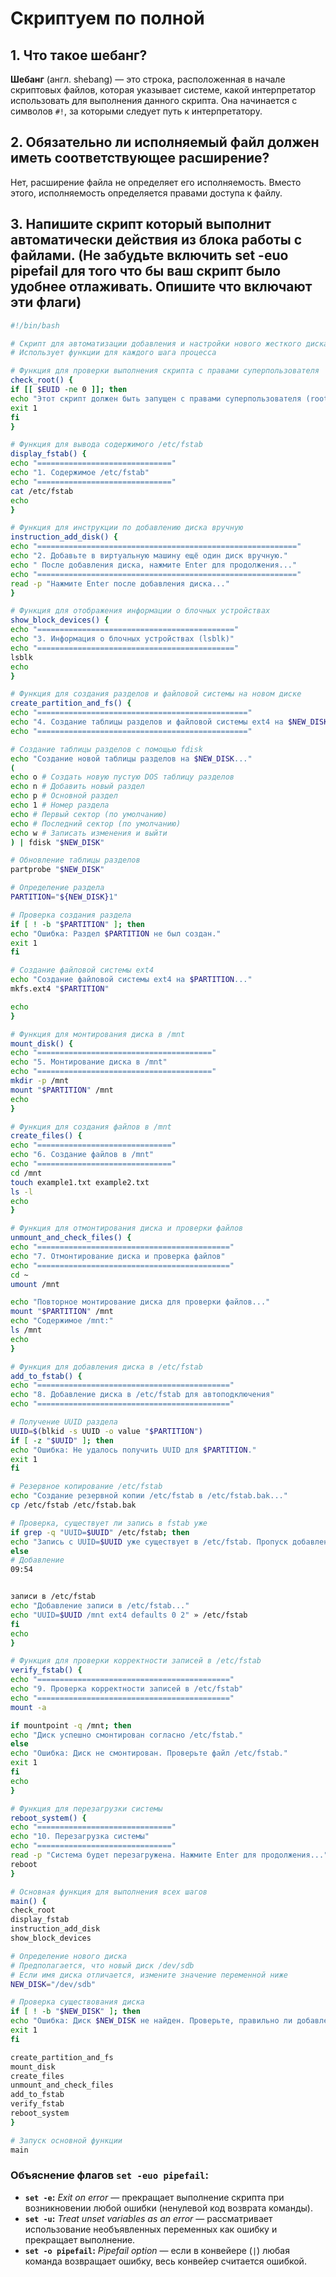 # Скриптуем по полной
## 1. Что такое шебанг?
**Шебанг** (англ. shebang) — это строка, расположенная в начале скриптовых файлов, которая указывает системе, какой интерпретатор использовать для выполнения данного скрипта. Она начинается с символов `#!`, за которыми следует путь к интерпретатору.
## 2. Обязательно ли исполняемый файл должен иметь соответствующее расширение?
Нет, расширение файла не определяет его исполняемость. Вместо этого, исполняемость определяется правами доступа к файлу.
## 3. Напишите скрипт который выполнит автоматически действия из блока работы с файлами. (Не забудьте включить set -euo pipefail для того что бы ваш скрипт было удобнее отлаживать. Опишите что включают эти флаги)
```bash
#!/bin/bash

# Скрипт для автоматизации добавления и настройки нового жесткого диска в Alt Linux
# Использует функции для каждого шага процесса

# Функция для проверки выполнения скрипта с правами суперпользователя
check_root() {
if [[ $EUID -ne 0 ]]; then
echo "Этот скрипт должен быть запущен с правами суперпользователя (root)."
exit 1
fi
}

# Функция для вывода содержимого /etc/fstab
display_fstab() {
echo "=============================="
echo "1. Содержимое /etc/fstab"
echo "=============================="
cat /etc/fstab
echo
}

# Функция для инструкции по добавлению диска вручную
instruction_add_disk() {
echo "=========================================================="
echo "2. Добавьте в виртуальную машину ещё один диск вручную."
echo " После добавления диска, нажмите Enter для продолжения..."
echo "=========================================================="
read -p "Нажмите Enter после добавления диска..."
}

# Функция для отображения информации о блочных устройствах
show_block_devices() {
echo "============================================"
echo "3. Информация о блочных устройствах (lsblk)"
echo "============================================"
lsblk
echo
}

# Функция для создания разделов и файловой системы на новом диске
create_partition_and_fs() {
echo "==============================================="
echo "4. Создание таблицы разделов и файловой системы ext4 на $NEW_DISK"
echo "==============================================="

# Создание таблицы разделов с помощью fdisk
echo "Создание новой таблицы разделов на $NEW_DISK..."
(
echo o # Создать новую пустую DOS таблицу разделов
echo n # Добавить новый раздел
echo p # Основной раздел
echo 1 # Номер раздела
echo # Первый сектор (по умолчанию)
echo # Последний сектор (по умолчанию)
echo w # Записать изменения и выйти
) | fdisk "$NEW_DISK"

# Обновление таблицы разделов
partprobe "$NEW_DISK"

# Определение раздела
PARTITION="${NEW_DISK}1"

# Проверка создания раздела
if [ ! -b "$PARTITION" ]; then
echo "Ошибка: Раздел $PARTITION не был создан."
exit 1
fi

# Создание файловой системы ext4
echo "Создание файловой системы ext4 на $PARTITION..."
mkfs.ext4 "$PARTITION"

echo
}

# Функция для монтирования диска в /mnt
mount_disk() {
echo "======================================="
echo "5. Монтирование диска в /mnt"
echo "======================================="
mkdir -p /mnt
mount "$PARTITION" /mnt
echo
}

# Функция для создания файлов в /mnt
create_files() {
echo "=============================="
echo "6. Создание файлов в /mnt"
echo "=============================="
cd /mnt
touch example1.txt example2.txt
ls -l
echo
}

# Функция для отмонтирования диска и проверки файлов
unmount_and_check_files() {
echo "==========================================="
echo "7. Отмонтирование диска и проверка файлов"
echo "==========================================="
cd ~
umount /mnt

echo "Повторное монтирование диска для проверки файлов..."
mount "$PARTITION" /mnt
echo "Содержимое /mnt:"
ls /mnt
echo
}

# Функция для добавления диска в /etc/fstab
add_to_fstab() {
echo "==========================================="
echo "8. Добавление диска в /etc/fstab для автоподключения"
echo "==========================================="

# Получение UUID раздела
UUID=$(blkid -s UUID -o value "$PARTITION")
if [ -z "$UUID" ]; then
echo "Ошибка: Не удалось получить UUID для $PARTITION."
exit 1
fi

# Резервное копирование /etc/fstab
echo "Создание резервной копии /etc/fstab в /etc/fstab.bak..."
cp /etc/fstab /etc/fstab.bak

# Проверка, существует ли запись в fstab уже
if grep -q "UUID=$UUID" /etc/fstab; then
echo "Запись с UUID=$UUID уже существует в /etc/fstab. Пропуск добавления."
else
# Добавление
09:54


записи в /etc/fstab
echo "Добавление записи в /etc/fstab..."
echo "UUID=$UUID /mnt ext4 defaults 0 2" » /etc/fstab
fi
echo
}

# Функция для проверки корректности записей в /etc/fstab
verify_fstab() {
echo "==========================================="
echo "9. Проверка корректности записей в /etc/fstab"
echo "==========================================="
mount -a

if mountpoint -q /mnt; then
echo "Диск успешно смонтирован согласно /etc/fstab."
else
echo "Ошибка: Диск не смонтирован. Проверьте файл /etc/fstab."
exit 1
fi
echo
}

# Функция для перезагрузки системы
reboot_system() {
echo "=============================="
echo "10. Перезагрузка системы"
echo "=============================="
read -p "Система будет перезагружена. Нажмите Enter для продолжения..."
reboot
}

# Основная функция для выполнения всех шагов
main() {
check_root
display_fstab
instruction_add_disk
show_block_devices

# Определение нового диска
# Предполагается, что новый диск /dev/sdb
# Если имя диска отличается, измените значение переменной ниже
NEW_DISK="/dev/sdb"

# Проверка существования диска
if [ ! -b "$NEW_DISK" ]; then
echo "Ошибка: Диск $NEW_DISK не найден. Проверьте, правильно ли добавлен диск."
exit 1
fi

create_partition_and_fs
mount_disk
create_files
unmount_and_check_files
add_to_fstab
verify_fstab
reboot_system
}

# Запуск основной функции
main
```
### Объяснение флагов `set -euo pipefail`:

- **`set -e`:** *Exit on error* — прекращает выполнение скрипта при возникновении любой ошибки (ненулевой код возврата команды).
- **`set -u`:** *Treat unset variables as an error* — рассматривает использование необъявленных переменных как ошибку и прекращает выполнение.
- **`set -o pipefail`:** *Pipefail option* — если в конвейере (`|`) любая команда возвращает ошибку, весь конвейер считается ошибкой.
